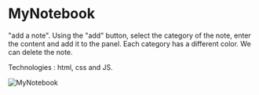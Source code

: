 # MyNotebook
 "add a note". Using the "add" button, select the category of the note, enter the content and add it to the panel. Each category has a different color. We can delete the note. 

Technologies : html, css and JS.

![MyNotebook](https://user-images.githubusercontent.com/59742201/104838578-15563800-58bc-11eb-98a7-b28dbb571a83.png)
